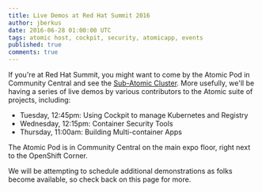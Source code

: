 ```yaml
---
title: Live Demos at Red Hat Summit 2016
author: jberkus
date: 2016-06-28 01:00:00 UTC
tags: atomic host, cockpit, security, atomicapp, events
published: true
comments: true
---
```


If you're at Red Hat Summit, you might want to come by the Atomic Pod in Community Central and see the [Sub-Atomic Cluster](). More usefully, we'll be having a series of live demos by various contributors to the Atomic suite of projects, including:

* Tuesday, 12:45pm: Using Cockpit to manage Kubernetes and Registry
* Wednesday, 12:15pm: Container Security Tools
* Thursday, 11:00am: Building Multi-container Apps

The Atomic Pod is in Community Central on the main expo floor, right next to the OpenShift Corner.

We will be attempting to schedule additional demonstrations as folks become available, so check back on this page for more.
